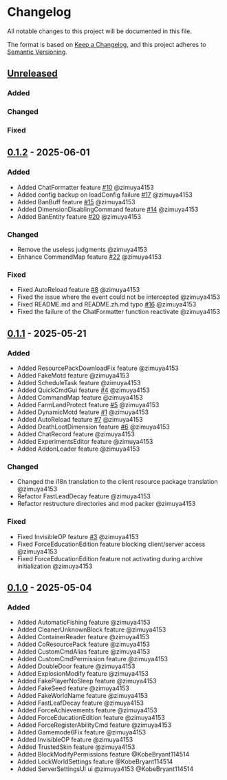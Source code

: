 # Changelog

All notable changes to this project will be documented in this file.

The format is based on [Keep a Changelog](https://keepachangelog.com/en/1.0.0/),
and this project adheres to [Semantic Versioning](https://semver.org/spec/v2.0.0.html).


## [Unreleased]

### Added

### Changed

### Fixed


## [0.1.2] - 2025-06-01

### Added

- Added ChatFormatter feature [#10] @zimuya4153
- Added config backup on loadConfig failure [#17] @zimuya4153
- Added BanBuff feature [#15] @zimuya4153
- Added DimensionDisablingCommand feature [#14] @zimuya4153
- Added BanEntity feature [#20] @zimuya4153

### Changed

- Remove the useless judgments @zimuya4153
- Enhance CommandMap feature [#22] @zimuya4153

### Fixed

- Fixed AutoReload feature [#8] @zimuya4153
- Fixed the issue where the event could not be intercepted @zimuya4153
- Fixed README.md and README.zh.md typo [#16] @zimuya4153
- Fixed the failure of the ChatFormatter function reactivate @zimuya4153


## [0.1.1] - 2025-05-21

### Added

- Added ResourcePackDownloadFix feature @zimuya4153
- Added FakeMotd feature @zimuya4153
- Added ScheduleTask feature @zimuya4153
- Added QuickCmdGui feature [#4] @zimuya4153
- Added CommandMap feature @zimuya4153
- Added FarmLandProtect feature [#5] @zimuya4153
- Added DynamicMotd feature [#1] @zimuya4153
- Added AutoReload feature [#7] @zimuya4153
- Added DeathLootDimension feature [#6] @zimuya4153
- Added ChatRecord feature @zimuya4153
- Added ExperimentsEditor feature @zimuya4153
- Added AddonLoader feature @zimuya4153

### Changed

- Changed the i18n translation to the client resource package translation @zimuya4153
- Refactor FastLeadDecay feature @zimuya4153
- Refactor restructure directories and mod packer @zimuya4153

### Fixed

- Fixed InvisibleOP feature [#3] @zimuya4153
- Fixed ForceEducationEdition feature blocking client/server access @zimuya4153
- Fixed ForceEducationEdition feature not activating during archive initialization @zimuya4153


## [0.1.0] - 2025-05-04

### Added

- Added AutomaticFishing feature @zimuya4153
- Added CleanerUnknownBlock feature @zimuya4153
- Added ContainerReader feature @zimuya4153
- Added CoResourcePack feature @zimuya4153
- Added CustomCmdAlias feature @zimuya4153
- Added CustomCmdPermission feature @zimuya4153
- Added DoubleDoor feature @zimuya4153
- Added ExplosionModify feature @zimuya4153
- Added FakePlayerNoSleep feature @zimuya4153
- Added FakeSeed feature @zimuya4153
- Added FakeWorldName feature @zimuya4153
- Added FastLeafDecay feature @zimuya4153
- Added ForceAchievements feature @zimuya4153
- Added ForceEducationEdition feature @zimuya4153
- Added ForceRegisterAbilityCmd feature @zimuya4153
- Added Gamemode6Fix feature @zimuya4153
- Added InvisibleOP feature @zimuya4153
- Added TrustedSkin feature @zimuya4153
- Added BlockModifyPermissions feature @KobeBryant114514
- Added LockWorldSettings feature @KobeBryant114514
- Added ServerSettingsUI ui @zimuya4153 @KobeBryant114514

[#22]: https://github.com/GroupMountain/GMEssentials-Release/issues/22
[#20]: https://github.com/GroupMountain/GMEssentials-Release/issues/20
[#17]: https://github.com/GroupMountain/GMEssentials-Release/issues/17
[#16]: https://github.com/GroupMountain/GMEssentials-Release/issues/16
[#15]: https://github.com/GroupMountain/GMEssentials-Release/issues/15
[#14]: https://github.com/GroupMountain/GMEssentials-Release/issues/14
[#10]: https://github.com/GroupMountain/GMEssentials-Release/issues/10
[#8]: https://github.com/GroupMountain/GMEssentials-Release/issues/8
[#7]: https://github.com/GroupMountain/GMEssentials-Release/issues/7
[#6]: https://github.com/GroupMountain/GMEssentials-Release/issues/6
[#5]: https://github.com/GroupMountain/GMEssentials-Release/issues/5
[#4]: https://github.com/GroupMountain/GMEssentials-Release/issues/4
[#3]: https://github.com/GroupMountain/GMEssentials-Release/issues/3
[#1]: https://github.com/GroupMountain/GMEssentials-Release/issues/1

[Unreleased]: https://github.com/GroupMountain/GMEessentials/compare/v0.1.2...HEAD
[0.1.2]: https://github.com/GroupMountain/GMEessentials/compare/v0.1.1...0.1.2
[0.1.1]: https://github.com/GroupMountain/GMEessentials/compare/v0.1.0...0.1.1
[0.1.0]: https://github.com/GroupMountain/GMEessentials/releases/tag/0.1.0